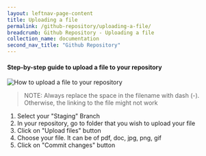 ```yaml
---
layout: leftnav-page-content
title: Uploading a file
permalink: /github-repository/uploading-a-file/
breadcrumb: Github Repository - Uploading a file
collection_name: documentation
second_nav_title: "Github Repository"
---
```

#### **Step-by-step guide to upload a file to your repository**
![How to upload a file to your repository](/images/resources/how-to-upload-file-to-your-repository.gif)
> NOTE: Always replace the space in the filename with dash (-). Otherwise, the linking to the file might not work

1. Select your "Staging" Branch
2. In your repository, go to folder that you wish to upload your file
3. Click on "Upload files" button
4. Choose your file. It can be of pdf, doc, jpg, png, gif
5. Click on "Commit changes" button
